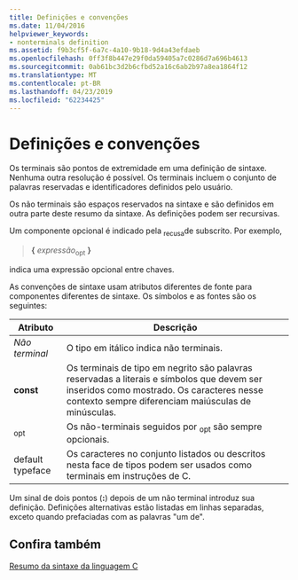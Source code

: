 ```yaml
---
title: Definições e convenções
ms.date: 11/04/2016
helpviewer_keywords:
- nonterminals definition
ms.assetid: f9b3cf5f-6a7c-4a10-9b18-9d4a43efdaeb
ms.openlocfilehash: 0ff3f8b447e29f0da59405a7c0286d7a696b4613
ms.sourcegitcommit: 0ab61bc3d2b6cfbd52a16c6ab2b97a8ea1864f12
ms.translationtype: MT
ms.contentlocale: pt-BR
ms.lasthandoff: 04/23/2019
ms.locfileid: "62234425"
---
```

# <a name="definitions-and-conventions"></a>Definições e convenções

Os terminais são pontos de extremidade em uma definição de sintaxe. Nenhuma outra resolução é possível. Os terminais incluem o conjunto de palavras reservadas e identificadores definidos pelo usuário.

Os não terminais são espaços reservados na sintaxe e são definidos em outra parte deste resumo da sintaxe. As definições podem ser recursivas.

Um componente opcional é indicado pela <sub>recusa</sub>de subscrito. Por exemplo,

> **{** *expressão*<sub>opt</sub> **}**

indica uma expressão opcional entre chaves.

As convenções de sintaxe usam atributos diferentes de fonte para componentes diferentes de sintaxe. Os símbolos e as fontes são os seguintes:

|Atributo|Descrição|
|---------------|-----------------|
|*Não terminal*|O tipo em itálico indica não terminais.|
|**const**|Os terminais de tipo em negrito são palavras reservadas a literais e símbolos que devem ser inseridos como mostrado. Os caracteres nesse contexto sempre diferenciam maiúsculas de minúsculas.|
|<sub>opt</sub>|Os não-terminais seguidos por <sub>opt</sub> são sempre opcionais.|
|default typeface|Os caracteres no conjunto listados ou descritos nesta face de tipos podem ser usados como terminais em instruções de C.|

Um sinal de dois pontos (**:**) depois de um não terminal introduz sua definição. Definições alternativas estão listadas em linhas separadas, exceto quando prefaciadas com as palavras "um de".

## <a name="see-also"></a>Confira também

[Resumo da sintaxe da linguagem C](../c-language/c-language-syntax-summary.md)

